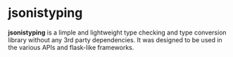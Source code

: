 # jsonistyping

**jsonistyping** is a limple and lightweight type checking and type conversion library without any 3rd party dependencies. It was designed to be used in the various APIs and flask-like frameworks.